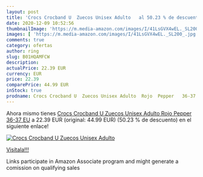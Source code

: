 ```yaml
---
layout: post
title: 'Crocs Crocband U  Zuecos Unisex Adulto   al 50.23 % de descuento'
date: 2020-12-09 10:52:56
thumbnailImage: 'https://m.media-amazon.com/images/I/41LsGVX4wEL._SL200_.jpg'
images: [ 'https://m.media-amazon.com/images/I/41LsGVX4wEL._SL200_.jpg' ]
comments: true
category: ofertas
author: ring
slug: B01HQAMFCW
description:
actualPrice: 22.39 EUR
currency: EUR
price: 22.39
comparePrice: 44.99 EUR
inStock: true
prodname: Crocs Crocband U  Zuecos Unisex Adulto  Rojo  Pepper   36-37 EU
---
```


Ahora mismo tienes [Crocs Crocband U  Zuecos Unisex Adulto  Rojo  Pepper   36-37 EU](https://www.amazon.es/dp/B01HQAMFCW/?tag=tolees-21) a 22.39 EUR (original: 44.99 EUR) (50.23 %  de descuento) en el siguiente enlace!

[![Crocs Crocband U  Zuecos Unisex Adulto  ](https://m.media-amazon.com/images/I/41LsGVX4wEL._SL200_.jpg)](https://www.amazon.es/dp/B01HQAMFCW/?tag=tolees-21)

[Visítala!!!](https://www.amazon.es/dp/B01HQAMFCW/?tag=tolees-21)

Links participate in Amazon Associate program and might generate a comission on qualifying sales
